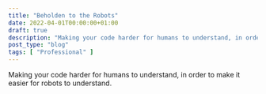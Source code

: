 ```yaml
---
title: "Beholden to the Robots"
date: 2022-04-01T00:00:00+01:00
draft: true
description: "Making your code harder for humans to understand, in order to make it easier for robots to understand."
post_type: "blog"
tags: [ "Professional" ]
---
```


Making your code harder for humans to understand, in order to make it easier for robots to understand.
